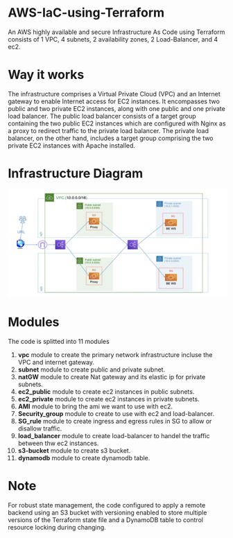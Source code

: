 # AWS-IaC-using-Terraform
An AWS highly available and secure Infrastructure As Code using Terraform consists of 1 VPC, 4 subnets, 2 availability zones, 2 Load-Balancer, and 4 ec2.

# Way it works
The infrastructure comprises a Virtual Private Cloud (VPC) and an Internet gateway to enable Internet access for EC2 instances. It encompasses two public and two private EC2 instances, along with one public and one private load balancer. The public load balancer consists of a target group containing the two public EC2 instances which are configured with Nginx as a proxy to redirect traffic to the private load balancer. The private load balancer, on the other hand, includes a target group comprising the two private EC2 instances with Apache installed.

# Infrastructure Diagram
![infrastructure-diagram](Diagram.jpeg)

# Modules
The code is splitted into 11 modules
  1. **vpc** module to create the primary network infrastructure incluse the VPC and internet gateway.
  2. **subnet** module to create public and private subnet.
  3. **natGW** module to create Nat gateway and its elastic ip for private subnets.
  4. **ec2_public** module to create ec2 instances in public subnets.
  5. **ec2_private** module to create ec2 instances in private subnets.
  6. **AMI** module to bring the ami we want to use with ec2.
  7. **Security_group** module to create to use with ec2 and load-balancer.
  8. **SG_rule** module to create ingress and egress rules in SG to allow or disallow traffic.
  9. **load_balancer** module to create load-balancer to handel the traffic between thw ec2 instances.
  10. **s3-bucket** module to create s3 bucket.
  11. **dynamodb** module to create dynamodb table.


# Note
For robust state management, the code configured to apply a remote backend using an S3 bucket with versioning enabled to store multiple versions of the Terraform state file and a DynamoDB table to control resource locking during changing.
